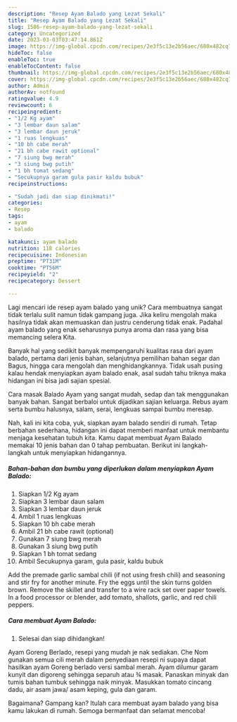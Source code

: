 ```yaml
---
description: "Resep Ayam Balado yang Lezat Sekali"
title: "Resep Ayam Balado yang Lezat Sekali"
slug: 1586-resep-ayam-balado-yang-lezat-sekali
category: Uncategorized
date: 2023-03-03T03:47:14.861Z
image: https://img-global.cpcdn.com/recipes/2e3f5c13e2b56aec/680x482cq70/ayam-balado-foto-resep-utama.jpg
hideToc: false
enableToc: true
enableTocContent: false
thumbnail: https://img-global.cpcdn.com/recipes/2e3f5c13e2b56aec/680x482cq70/ayam-balado-foto-resep-utama.jpg
cover: https://img-global.cpcdn.com/recipes/2e3f5c13e2b56aec/680x482cq70/ayam-balado-foto-resep-utama.jpg
author: Admin
authorAv: notfound
ratingvalue: 4.9
reviewcount: 6
recipeingredient:
- "1/2 Kg ayam"
- "3 lembar daun salam"
- "3 lembar daun jeruk"
- "1 ruas lengkuas"
- "10 bh cabe merah"
- "21 bh cabe rawit optional"
- "7 siung bwg merah"
- "3 siung bwg putih"
- "1 bh tomat sedang"
- "Secukupnya garam gula pasir kaldu bubuk"
recipeinstructions:

- "Sudah jadi dan siap dinikmati!"
categories:
- Resep
tags:
- ayam
- balado

katakunci: ayam balado 
nutrition: 118 calories
recipecuisine: Indonesian
preptime: "PT31M"
cooktime: "PT56M"
recipeyield: "2"
recipecategory: Dessert

---
```





Lagi mencari ide resep ayam balado yang unik? Cara membuatnya sangat tidak terlalu sulit namun tidak gampang juga. Jika keliru mengolah maka hasilnya tidak akan memuaskan dan justru cenderung tidak enak. Padahal ayam balado yang enak seharusnya punya aroma dan rasa yang bisa memancing selera Kita.





Banyak hal yang sedikit banyak mempengaruhi kualitas rasa dari ayam balado, pertama dari jenis bahan, selanjutnya pemilihan bahan segar dan Bagus, hingga cara mengolah dan menghidangkannya. Tidak usah pusing kalau hendak menyiapkan ayam balado enak,      asal sudah tahu triknya maka hidangan ini bisa jadi sajian spesial.














Cara masak Balado Ayam yang sangat mudah, sedap dan tak menggunakan banyak bahan. Sangat berbaloi untuk dijadikan sajian keluarga. Rebus ayam serta bumbu halusnya, salam, serai, lengkuas sampai bumbu meresap.






Nah, kali ini kita coba, yuk, siapkan ayam balado sendiri di rumah. Tetap berbahan sederhana, hidangan ini dapat memberi manfaat untuk membantu menjaga kesehatan tubuh kita. Kamu dapat membuat Ayam Balado memakai 10 jenis bahan dan 0 tahap pembuatan. Berikut ini langkah-langkah untuk menyiapkan hidangannya.

<!--inarticleads1-->

##### Bahan-bahan dan bumbu yang diperlukan dalam menyiapkan Ayam Balado:

1. Siapkan 1/2 Kg ayam
1. Siapkan 3 lembar daun salam
1. Siapkan 3 lembar daun jeruk
1. Ambil 1 ruas lengkuas
1. Siapkan 10 bh cabe merah
1. Ambil 21 bh cabe rawit (optional)
1. Gunakan 7 siung bwg merah
1. Gunakan 3 siung bwg putih
1. Siapkan 1 bh tomat sedang
1. Ambil Secukupnya garam, gula pasir, kaldu bubuk


Add the premade garlic sambal chili (if not using fresh chili) and seasoning and stir fry for another minute. Fry the eggs until the skin turns golden brown. Remove the skillet and transfer to a wire rack set over paper towels. In a food processor or blender, add tomato, shallots, garlic, and red chili peppers. 

<!--inarticleads2-->

##### Cara membuat Ayam Balado:


1. Selesai dan siap dihidangkan!

Ayam Goreng Berlado, resepi yang mudah je nak sediakan. Che Nom gunakan semua cili merah dalam penyediaan resepi ni supaya dapat hasilkan ayam Goreng berlado versi sambal merah. Ayam dilumur garam kunyit dan digoreng sehingga separuh atau ¾ masak. Panaskan minyak dan tumis bahan tumbuk sehingga naik minyak. Masukkan tomato cincang dadu, air asam jawa/ asam keping, gula dan garam. 

Bagaimana? Gampang kan? Itulah cara membuat ayam balado yang bisa kamu lakukan di rumah. Semoga bermanfaat dan selamat mencoba!
